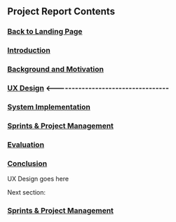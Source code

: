## Project Report Contents

###  [Back to Landing Page](../README.md)

###  [Introduction](Introduction.md) 

### [Background and Motivation](BackgroundAndMotivation.md)

### [UX Design](UXDesign.md) <----------------------------------

### [System Implementation](SystemImplementation.md) 

### [Sprints & Project Management](SprintsAndProjectManagements.md)

### [Evaluation](Evaluation.md)

### [Conclusion](Conclusion.md) 

UX Design goes here

Next section:

### [Sprints & Project Management](SprintsAndProjectManagements.md)
